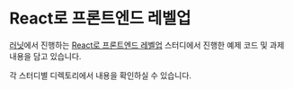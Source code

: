 # React로 프론트엔드 레벨업

[러닛](https://www.learnit.co.kr/)에서 진행하는 [React로 프론트엔드 레벨업](https://www.learnit.co.kr/study/programming/react_js/) 스터디에서 진행한 예제 코드 및 과제 내용을 담고 있습니다.

각 스터디별 디렉토리에서 내용을 확인하실 수 있습니다.